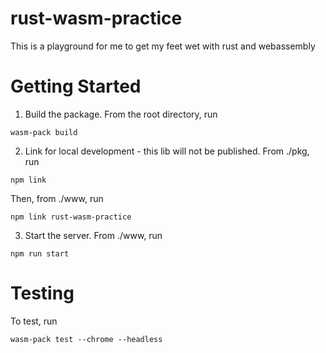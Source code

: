 # rust-wasm-practice

This is a playground for me to get my feet wet with rust and webassembly

# Getting Started

1. Build the package. From the root directory, run
```
wasm-pack build
```

2. Link for local development - this lib will not be published. From ./pkg, run
```
npm link
```
Then, from ./www, run
```
npm link rust-wasm-practice
```

3. Start the server. From ./www, run
```
npm run start
```

# Testing
To test, run
```
wasm-pack test --chrome --headless
```
